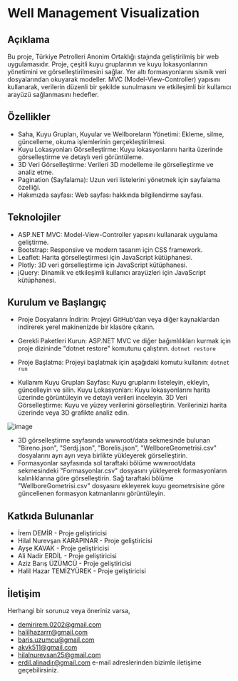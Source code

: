 # Well Management Visualization
## Açıklama
Bu proje, Türkiye Petrolleri Anonim Ortaklığı stajında geliştirilmiş bir web uygulamasıdır. Proje, çeşitli kuyu gruplarının ve kuyu lokasyonlarının yönetimini ve görselleştirilmesini sağlar. Yer altı formasyonlarını sismik veri dosyalarından okuyarak modeller. MVC (Model-View-Controller) yapısını kullanarak, verilerin düzenli bir şekilde sunulmasını ve etkileşimli bir kullanıcı arayüzü sağlanmasını hedefler.
## Özellikler
- Saha, Kuyu Grupları, Kuyular ve Wellboreların Yönetimi: Ekleme, silme, güncelleme, okuma işlemlerinin gerçekleştirilmesi.
- Kuyu Lokasyonları Görselleştirme: Kuyu lokasyonlarını harita üzerinde görselleştirme ve detaylı veri görüntüleme.
- 3D Veri Görselleştirme: Verileri 3D modelleme ile görselleştirme ve analiz etme.
- Pagination (Sayfalama): Uzun veri listelerini yönetmek için sayfalama özelliği.
- Hakımızda sayfası: Web sayfası hakkında bilgilendirme sayfası.
## Teknolojiler
- ASP.NET MVC: Model-View-Controller yapısını kullanarak uygulama geliştirme.
- Bootstrap: Responsive ve modern tasarım için CSS framework.
- Leaflet: Harita görselleştirmesi için JavaScript kütüphanesi.
- Plotly: 3D veri görselleştirme için JavaScript kütüphanesi.
- jQuery: Dinamik ve etkileşimli kullanıcı arayüzleri için JavaScript kütüphanesi.

## Kurulum ve Başlangıç
- Proje Dosyalarını İndirin: Projeyi GitHub'dan veya diğer kaynaklardan indirerek yerel makinenizde bir klasöre çıkarın.

- Gerekli Paketleri Kurun: ASP.NET MVC ve diğer bağımlılıkları kurmak için proje dizininde "dotnet restore" komutunu çalıştırın.
  `dotnet restore`

- Proje Başlatma: Projeyi başlatmak için aşağıdaki komutu kullanın:
  `dotnet run`

- Kullanım
Kuyu Grupları Sayfası: Kuyu gruplarını listeleyin, ekleyin, güncelleyin ve silin.
Kuyu Lokasyonları: Kuyu lokasyonlarını harita üzerinde görüntüleyin ve detaylı verileri inceleyin.
3D Veri Görselleştirme: Kuyu ve yüzey verilerini görselleştirin. Verilerinizi harita üzerinde veya 3D grafikte analiz edin.

![image](https://github.com/user-attachments/assets/a6acc303-b639-4750-aa82-6bd3d34f150f)

- 3D görselleştirme sayfasında wwwroot/data sekmesinde bulunan "Bireno.json", "Serdj.json", "Borelis.json", "WellboreGeometrisi.csv" dosyalarını ayrı ayrı veya birlikte yükleyerek görselleştirin.
- Formasyonlar sayfasında sol taraftaki bölüme wwwroot/data sekmesindeki "Formasyonlar.csv" dosyasını yükleyerek formasyonların kalınlıklarına göre görselleştirin. Sağ taraftaki bölüme "WellboreGometrisi.csv" dosyasını ekleyerek kuyu geometrsisine göre güncellenen formasyon katmanlarını görüntüleyin.

## Katkıda Bulunanlar
- İrem DEMİR - Proje geliştiricisi
- Hilal Nurevşan KARAPINAR - Proje geliştiricisi
- Ayşe KAVAK - Proje geliştiricisi
- Ali Nadir ERDİL - Proje geliştiricisi
- Aziz Barış ÜZÜMCÜ - Proje geliştiricisi
- Halil Hazar TEMİZYÜREK - Proje geliştiricisi

## İletişim
Herhangi bir sorunuz veya öneriniz varsa, 
- demirirem.0202@gmail.com
- halilhazarrr@gmail.com 
- baris.uzumcu@gmail.com 
- akvk511@gmail.com
- hilalnurevsan25@gmail.com
- erdil.alinadir@gmail.com
e-mail adreslerinden bizimle iletişime geçebilirsiniz.









